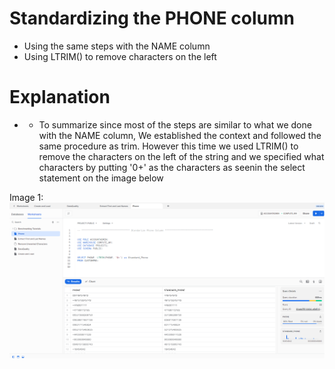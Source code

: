 # Standardizing the PHONE column
* Using the same steps with the NAME column
* Using LTRIM() to remove characters on the left

# Explanation
* * To summarize since most of the steps are similar to what we done with the NAME column, We established the context and followed the same procedure as trim. However this time we used LTRIM() to remove the characters on the left of the string and we specified what characters by putting '0+' as the characters as seenin the select statement on the image below

Image 1:
![](https://github.com/Nwiradiradja/DataCleaning-Snowflake/blob/main/Phone/Phone1.png?raw=true)
